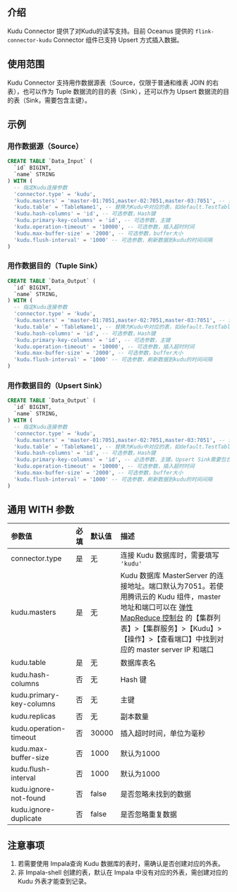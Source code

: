 ## 介绍
Kudu Connector 提供了对Kudu的读写支持。目前 Oceanus 提供的 `flink-connector-kudu` Connector 组件已支持 Upsert 方式插入数据。

## 使用范围
Kudu Connector 支持用作数据源表（Source，仅限于普通和维表 JOIN 的右表），也可以作为 Tuple 数据流的目的表（Sink），还可以作为 Upsert 数据流的目的表（Sink，需要包含主键）。

## 示例
### 用作数据源（Source）

```sql
CREATE TABLE `Data_Input` (
  `id` BIGINT,
  `name` STRING
) WITH (
  -- 指定Kudu连接参数
  'connector.type' = 'kudu',
  'kudu.masters' = 'master-01:7051,master-02:7051,master-03:7051', -- 连接地址
  'kudu.table' = 'TableName1', -- 替换为Kudu中对应的表，如default.TestTable1
  'kudu.hash-columns' = 'id', -- 可选参数，Hash键
  'kudu.primary-key-columns' = 'id', -- 可选参数，主键
  'kudu.operation-timeout' = '10000', -- 可选参数，插入超时时间
  'kudu.max-buffer-size' = '2000', -- 可选参数，buffer大小
  'kudu.flush-interval' = '1000' -- 可选参数，刷新数据到kudu的时间间隔
)
```

### 用作数据目的（Tuple Sink）

```sql
CREATE TABLE `Data_Output` (
  `id` BIGINT,
  `name` STRING,
) WITH (
  -- 指定Kudu连接参数
  'connector.type' = 'kudu',
  'kudu.masters' = 'master-01:7051,master-02:7051,master-03:7051', -- 连接地址
  'kudu.table' = 'TableName1', -- 替换为Kudu中对应的表，如default.TestTable1
  'kudu.hash-columns' = 'id', -- 可选参数，Hash键
  'kudu.primary-key-columns' = 'id', -- 可选参数，主键
  'kudu.operation-timeout' = '10000', -- 可选参数，插入超时时间
  'kudu.max-buffer-size' = '2000', -- 可选参数，buffer大小
  'kudu.flush-interval' = '1000' -- 可选参数，刷新数据到kudu的时间间隔
)
```

### 用作数据目的（Upsert Sink）

```sql
CREATE TABLE `Data_Output` (
  `id` BIGINT,
  `name` STRING,
) WITH (
  -- 指定Kudu连接参数
  'connector.type' = 'kudu',
  'kudu.masters' = 'master-01:7051,master-02:7051,master-03:7051', -- 连接地址
  'kudu.table' = 'TableName1', -- 替换为Kudu中对应的表，如default.TestTable1
  'kudu.hash-columns' = 'id', -- 可选参数，Hash键
  'kudu.primary-key-columns' = 'id', -- 必选参数，主键。Upsert Sink需要包含主键。
  'kudu.operation-timeout' = '10000', -- 可选参数，插入超时时间
  'kudu.max-buffer-size' = '2000', -- 可选参数，buffer大小
  'kudu.flush-interval' = '1000' -- 可选参数，刷新数据到kudu的时间间隔
)
```

## 通用 WITH 参数

| 参数值                   | 必填 | 默认值 | 描述                                                         |
| :----------------------- | :--- | :----- | :----------------------------------------------------------- |
| connector.type           | 是   | 无     | 连接 Kudu 数据库时，需要填写 `'kudu'`                       |
| kudu.masters             | 是   | 无     | Kudu 数据库 MasterServer 的连接地址。端口默认为7051。若使用腾讯云的 Kudu 组件，master 地址和端口可以在 [弹性 MapReduce 控制台](https://console.cloud.tencent.com/emr) 的【集群列表】>【集群服务】>【Kudu】>【操作】>【查看端口】中找到对应的 master server IP 和端口 |
| kudu.table               | 是   | 无     | 数据库表名                                                   |
| kudu.hash-columns        | 否   | 无     | Hash 键                                                     |
| kudu.primary-key-columns | 否   | 无     | 主键                                                       |
| kudu.replicas            | 否   | 无     | 副本数量                                                   |
| kudu.operation-timeout   | 否   | 30000  | 插入超时时间，单位为毫秒                                   |
| kudu.max-buffer-size     | 否   | 1000   | 默认为1000                                                 |
| kudu.flush-interval      | 否   | 1000   | 默认为1000                                                |
| kudu.ignore-not-found    | 否   | false  | 是否忽略未找到的数据                                      |
| kudu.ignore-duplicate    | 否   | false  | 是否忽略重复数据                                           |

## 注意事项
1. 若需要使用 Impala查询 Kudu 数据库的表时，需确认是否创建对应的外表。
2. 非 Impala-shell 创建的表，默认在 Impala 中没有对应的外表，需创建对应的 Kudu 外表才能查到记录。

